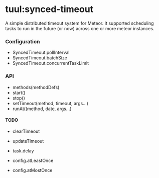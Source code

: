 tuul:synced-timeout
========================

A simple distributed timeout system for Meteor. It supported scheduling tasks to run in the future (or now) across one 
or more meteor instances.

### Configuration ###

* SyncedTimeout.pollInterval
* SyncedTimeout.batchSize
* SyncedTimeout.concurrentTaskLimit

### API ###

* methods(methodDefs)
* start()
* stop()
* setTimeout(method, timeout, args...)
* runAt((method, date, args...)

#### TODO ####
* clearTimeout
* updateTimeout

* task.delay


* config.atLeastOnce
* config.atMostOnce


